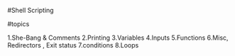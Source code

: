 #Shell Scripting 

#topics

1.She-Bang & Comments
2.Printing
3.Variables
4.Inputs
5.Functions
6.Misc, Redirectors , Exit status
7.conditions
8.Loops